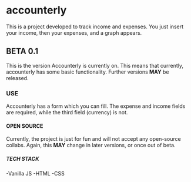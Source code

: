 # accounterly
This is a project developed to track income and expenses. You just insert your income, then your expenses, and a graph appears. 

## BETA 0.1
This is the version Accounterly is currently on. This means that currently, accounterly has some basic functionality. Further versions **MAY** be released. 

### USE 
Accounterly has a form which you can fill. The expense and income fields are required, while the third field (currency) is not. 

#### OPEN SOURCE
Currently, the project is just for fun and will not accept any open-source collabs. Again, this **MAY** change in later versions, or once out of beta. 

##### TECH STACK 
-Vanilla JS
-HTML
-CSS
